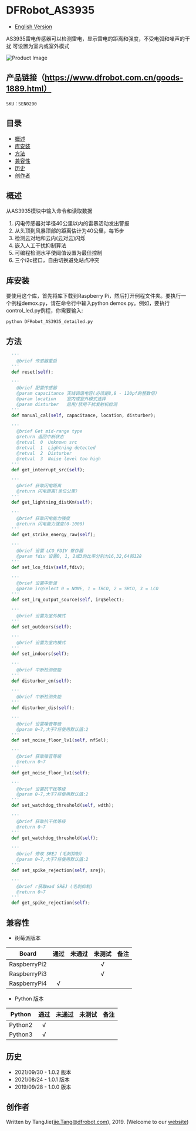 # DFRobot_AS3935

* [English Version](./README.md)
  
AS3935雷电传感器可以检测雷电，显示雷电的距离和强度，不受电弧和噪声的干扰
可设置为室内或室外模式

![Product Image](./resources/images/SEN0290.png)

## 产品链接（https://www.dfrobot.com.cn/goods-1889.html）

    SKU：SEN0290

## 目录

  * [概述](#概述)
  * [库安装](#库安装)
  * [方法](#方法)
  * [兼容性](#兼容性)
  * [历史](#历史)
  * [创作者](#创作者)
  
## 概述

从AS3935模块中输入命令和读取数据

1. 闪电传感器对半径40公里以内的雷暴活动发出警报
2. 从头顶到风暴顶部的距离估计为40公里，每15步
3. 检测云对地和云内(云对云)闪烁
4. 嵌入人工干扰抑制算法
5. 可编程检测水平使阈值设置为最佳控制
6. 三个i2c接口，自由切换避免站点冲突

## 库安装

要使用这个库，首先将库下载到Raspberry Pi，然后打开例程文件夹。要执行一个例程demox.py，请在命令行中输入python demox.py。例如，要执行control_led.py例程，你需要输入:

```python
python DFRobot_AS3935_detailed.py
```

## 方法

```python
  '''
    @brief 传感器重启
  '''
  def reset(self);

  '''
    @brief 配置传感器 
    @param capacitance 天线调谐电容(必须是8,8 - 120pf的整数倍)
    @param location    室内或室外模式选择
    @param disturber   启用/禁用干扰发射机检测
  '''
  def manual_cal(self, capacitance, location, disturber);

  '''
    @brief Get mid-range type
    @return 返回中断状态
    @retval  0  Unknown src
    @retval  1  Lightning detected
    @retval  2  Disturber
    @retval  3  Noise level too high
  '''
  def get_interrupt_src(self);

  '''
    @brief 获取闪电距离 
    @return 闪电距离(单位公里）
  '''
  def get_lightning_distKm(self);

  '''
    @brief 获取闪电能力强度 
    @return 闪电能力强度(0-1000)
  '''
  def get_strike_energy_raw(self);

  '''
    @brief 设置 LCO_FDIV 寄存器
    @param fdiv 设置0, 1, 2或3的比率分别为16,32,64和128
  '''
  def set_lco_fdiv(self,fdiv);

  '''
    @brief 设置中断源
    @param irqSelect 0 = NONE, 1 = TRCO, 2 = SRCO, 3 = LCO
  '''
  def set_irq_output_source(self, irqSelect);

  '''
    @brief 设置为室外模式
  '''
  def set_outdoors(self);

  '''
    @brief 设置为室内模式
  '''
  def set_indoors(self);

  '''
    @brief 中断检测使能
  '''
  def disturber_en(self);

  '''
    @brief 中断检测失能
  '''
  def disturber_dis(self);

  '''
    @brief 设置噪音等级
    @param 0~7,大于7将使用默认值:2
  '''
  def set_noise_floor_lv1(self, nfSel);

  '''
    @brief 获取噪音等级
    @return 0~7
  '''
  def get_noise_floor_lv1(self);

  '''
    @brief 设置抗干扰等级
    @param 0~7,大于7将使用默认值:2  
  '''
  def set_watchdog_threshold(self, wdth);

  '''
    @brief 获取抗干扰等级
    @return 0~7
  '''
  def get_watchdog_threshold(self);

  '''
    @brief 修改 SREJ (毛刺抑制)
    @param 0~7,大于7将使用默认值:2
  '''
  def set_spike_rejection(self, srej);

  '''
    @brief r获取ead SREJ (毛刺抑制)
    @return 0~7
  '''
  def get_spike_rejection(self);
```
## 兼容性

* 树莓派版本

| Board        |    通过   |    未通过   |   未测试 |   备注   |
| ------------ | :-------: | :--------: | :------: | ------- |
| RaspberryPi2 |           |            |    √     |         |
| RaspberryPi3 |           |            |    √     |         |
| RaspberryPi4 |     √     |            |          |         |

* Python 版本

| Python  |   通过    |    未通过   |  未测试  |   备注   |
| ------- | :-------: | :--------: | :------: | ------- |
| Python2 |     √     |            |          |         |
| Python3 |     √     |            |          |         |

## 历史

- 2021/09/30 - 1.0.2 版本
- 2021/08/24 - 1.0.1 版本
- 2019/09/28 - 1.0.0 版本

## 创作者

Written by TangJie(jie.Tang@dfrobot.com), 2019. (Welcome to our [website](https://www.dfrobot.com/))
